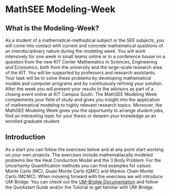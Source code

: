 # MathSEE Modeling-Week
## What is the Modeling-Week?
As a student of a mathematical-methodical subject or the SEE subjects, you will come into contact with current and concrete mathematical questions of an interdisciplinary nature during the modeling week. You will work intensively for one week in small teams online or in a conference house on a question from the new KIT Center Mathematics in Sciences, Engineering and Economics, both from the university and the large-scale research area of the KIT. You will be supported by professors and research assistants. Your task will be to solve these problems by developing mathematical models and computer programs and by continuously refining your solution. After the week you will present your results to the advisors as part of a closing event online at KIT Campus South. The MathSEE Modeling Week complements your field of study and gives you insight into the application of mathematical modeling to highly relevant research topics. Moreover, the MathSEE Modeling Week gives you the opportunity to arrange student jobs, find an interesting topic for your thesis or deepen your knowledge as an enrolled graduate student.

## Introduction 
As a start you can follow the exercises below and at any point start working on your own projects.
The exercises include mathematiacally modeled problems like the Heat Conduction Model and the 3 Body Problem. For the Uncertainty Quantification methods you can find examples for calssic Monte Carlo (MC), Quasi Monte Carlo (QMC) and Markov Chain Monte Carlo (MCMC). 
When moveing forward with the exercises we will introduce UM-Bridge. You can check out the [UM-Bridge Documentation](https://um-bridge-benchmarks.readthedocs.io/en/docs/index.html) and follow the Quickstart Guide and/or the Tutorial to get familiar with UM-Bridge.





